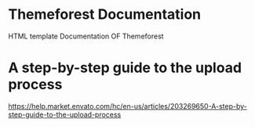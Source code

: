 # Themeforest Documentation

HTML template Documentation  OF Themeforest

# A step-by-step guide to the upload process 

https://help.market.envato.com/hc/en-us/articles/203269650-A-step-by-step-guide-to-the-upload-process
